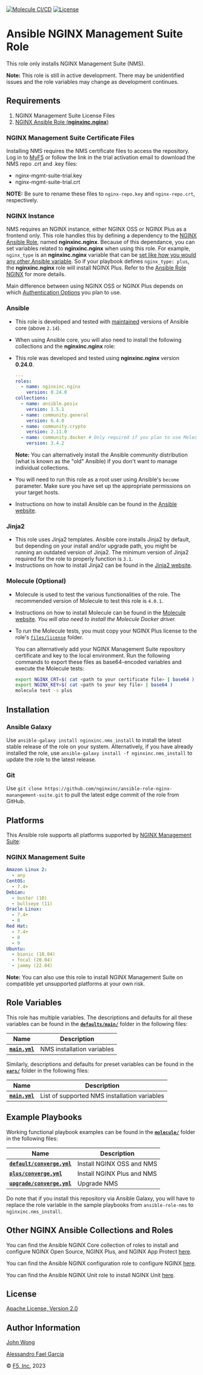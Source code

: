 <!-- [![Ansible Galaxy](https://img.shields.io/badge/galaxy-nginxinc.nginx-5bbdbf.svg)](https://galaxy.ansible.com/nginxinc/nginx) -->
[![Molecule CI/CD](https://github.com/nginxinc/ansible-role-nms/workflows/Molecule%20CI/CD/badge.svg)](https://github.com/nginxinc/ansible-role-nms/actions)
[![License](https://img.shields.io/badge/License-Apache--2.0-blue.svg)](https://opensource.org/licenses/Apache-2.0)

# Ansible NGINX Management Suite Role

This role only installs NGINX Management Suite (NMS).

**Note:** This role is still in active development. There may be unidentified issues and the role variables may change as development continues.

## Requirements

1. NGINX Management Suite License Files
2. [NGINX Ansible Role (**nginxinc.nginx**)](https://github.com/nginxinc/ansible-role-nginx)

### NGINX Management Suite Certificate Files

Installing NMS requires the NMS certificate files to access the repository. Log in to [MyF5](https://account.f5.com/myf5) or follow the link in the trial activation email to download the NMS repo .crt and .key files:
* nginx-mgmt-suite-trial.key
* nginx-mgmt-suite-trial.crt

**NOTE:** Be sure to rename these files to `nginx-repo.key` and `nginx-repo.crt`, respectively.

### NGINX Instance

NMS requires an NGINX instance, either NGINX OSS or NGINX Plus as a frontend only. This role handles this by defining a dependency to the [NGINX Ansible Role](https://github.com/nginxinc/ansible-role-nginx), named **nginxinc.nginx**. Because of this dependance, you can set variables related to **nginxinc.nginx** when using this role. For example, `nginx_type` is an **nginxinc.nginx** variable that can be [set like how you would any other Ansible variable](https://docs.ansible.com/ansible/latest/playbook_guide/playbooks_variables.html#where-to-set-variables). So if your playbook defines `nginx_type: plus`, the **nginxinc.nginx** role will install NGINX Plus. Refer to the [Ansible Role NGINX](https://github.com/nginxinc/ansible-role-nginx) for more details.

Main difference between using NGINX OSS or NGINX Plus depends on which [Authentication Options](https://docs.nginx.com/nginx-management-suite/admin-guides/access-control/configure-authentication/#auth-options) you plan to use.

### Ansible

* This role is developed and tested with [maintained](https://docs.ansible.com/ansible/devel/reference_appendices/release_and_maintenance.html) versions of Ansible core (above `2.14`).
* When using Ansible core, you will also need to install the following collections and the **nginxinc.nginx** role:
* This role was developed and tested using **nginxinc.nginx** version **0.24.0**.

    ```yaml
    ---
    roles:
      - name: nginxinc.nginx
        version: 0.24.0
    collections:
      - name: ansible.posix
        version: 1.5.1
      - name: community.general
        version: 6.4.0
      - name: community.crypto
        version: 2.11.0
      - name: community.docker # Only required if you plan to use Molecule (see below)
        version: 3.4.2
    ```

    **Note:** You can alternatively install the Ansible community distribution (what is known as the "old" Ansible) if you don't want to manage individual collections.
* You will need to run this role as a root user using Ansible's `become` parameter. Make sure you have set up the appropriate permissions on your target hosts.
* Instructions on how to install Ansible can be found in the [Ansible website](https://docs.ansible.com/ansible/latest/installation_guide/intro_installation.html#upgrading-ansible-from-version-2-9-and-older-to-version-2-10-or-later).

### Jinja2

* This role uses Jinja2 templates. Ansible core installs Jinja2 by default, but depending on your install and/or upgrade path, you might be running an outdated version of Jinja2. The minimum version of Jinja2 required for the role to properly function is `3.1`.
* Instructions on how to install Jinja2 can be found in the [Jinja2 website](https://jinja.palletsprojects.com/en/2.11.x/intro/#installation).

### Molecule (Optional)

* Molecule is used to test the various functionalities of the role. The recommended version of Molecule to test this role is `4.0.1`.
* Instructions on how to install Molecule can be found in the [Molecule website](https://molecule.readthedocs.io/en/latest/installation.html). *You will also need to install the Molecule Docker driver.*
* To run the Molecule tests, you must copy your NGINX Plus license to the role's [`files/license`](https://github.com/nginxinc/ansible-role-nms/blob/main/files/license/) folder.

  You can alternatively add your NGINX Management Suite repository certificate and key to the local environment. Run the following commands to export these files as base64-encoded variables and execute the Molecule tests:

  ```bash
  export NGINX_CRT=$( cat <path to your certificate file> | base64 )
  export NGINX_KEY=$( cat <path to your key file> | base64 )
  molecule test -s plus
  ```

## Installation

### Ansible Galaxy

Use `ansible-galaxy install nginxinc.nms_install` to install the latest stable release of the role on your system. Alternatively, if you have already installed the role, use `ansible-galaxy install -f nginxinc.nms_install` to update the role to the latest release.

### Git

Use `git clone https://github.com/nginxinc/ansible-role-nginx-manangement-suite.git` to pull the latest edge commit of the role from GitHub.

## Platforms

This Ansible role supports all platforms supported by [NGINX Management Suite](https://docs.nginx.com/nginx-management-suite/overview/tech-specs/#supported-distributions):

### NGINX Management Suite

```yaml
Amazon Linux 2:
  - any
CentOS:
  - 7.4+
Debian:
  - buster (10)
  - bullseye (11)
Oracle Linux:
  - 7.4+
  - 8
Red Hat:
  - 7.4+
  - 8
  - 9
Ubuntu:
  - bionic (18.04)
  - focal (20.04)
  - jammy (22.04)
```

**Note:** You can also use this role to install NGINX Management Suite on compatible yet unsupported platforms at your own risk.

## Role Variables

This role has multiple variables. The descriptions and defaults for all these variables can be found in the **[`defaults/main/`](https://github.com/nginxinc/ansible-role-nms/blob/main/defaults/main/)** folder in the following files:

| Name | Description |
| ---- | ----------- |
| **[`main.yml`](https://github.com/nginxinc/ansible-role-nms/blob/main/defaults/main/main.yml)** | NMS installation variables |

Similarly, descriptions and defaults for preset variables can be found in the **[`vars/`](https://github.com/nginxinc/ansible-role-nms/blob/main/vars/)** folder in the following files:

| Name | Description |
| ---- | ----------- |
| **[`main.yml`](https://github.com/nginxinc/ansible-role-nms/blob/main/vars/main.yml)** | List of supported NMS installation variables |

## Example Playbooks

Working functional playbook examples can be found in the **[`molecule/`](https://github.com/nginxinc/ansible-role-nms/blob/main/molecule/)** folder in the following files:

| Name | Description |
| ---- | ----------- |
| **[`default/converge.yml`](https://github.com/nginxinc/ansible-role-nms/blob/main/molecule/default/converge.yml)** | Install NGINX OSS and NMS |
| **[`plus/converge.yml`](https://github.com/nginxinc/ansible-role-nms/blob/main/molecule/plus/converge.yml)** | Install NGINX Plus and NMS |
| **[`upgrade/converge.yml`](https://github.com/nginxinc/ansible-role-nms/blob/main/molecule/upgrade/converge.yml)** | Upgrade NMS |

Do note that if you install this repository via Ansible Galaxy, you will have to replace the role variable in the sample playbooks from `ansible-role-nms` to `nginxinc.nms_install`.

## Other NGINX Ansible Collections and Roles

You can find the Ansible NGINX Core collection of roles to install and configure NGINX Open Source, NGINX Plus, and NGINX App Protect [here](https://github.com/nginxinc/ansible-collection-nginx).

You can find the Ansible NGINX configuration role to configure NGINX [here](https://github.com/nginxinc/ansible-role-nginx-config).

You can find the Ansible NGINX Unit role to install NGINX Unit [here](https://github.com/nginxinc/ansible-role-nginx-unit).

## License

[Apache License, Version 2.0](https://github.com/nginxinc/ansible-role-nms/blob/main/LICENSE)

## Author Information

[John Wong](https://github.com/jswongf5)

[Alessandro Fael Garcia](https://github.com/alessfg)

&copy; [F5, Inc.](https://www.f5.com/) 2023
